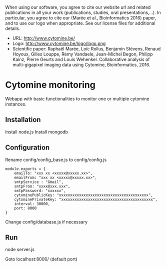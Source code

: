 

When using our software, you agree to cite our website url and related publications in all your work (publications, studies, oral presentations,...). In particular, you agree to cite our (Marée et al., Bioinformatics 2016) paper, and to use our logo when appropriate. See our license files for additional details.

- URL: http://www.cytomine.be/
- Logo: http://www.cytomine.be/logo/logo.png
- Scientific paper: Raphaël Marée, Loïc Rollus, Benjamin Stévens, Renaud Hoyoux, Gilles Louppe, Rémy Vandaele, Jean-Michel Begon, Philipp Kainz, Pierre Geurts and Louis Wehenkel. Collaborative analysis of multi-gigapixel imaging data using Cytomine, Bioinformatics, 2016.




# Cytomine monitoring

Webapp with basic functionalities to monitor one or multiple cytomine instances.

## Installation

Install node.js
Install mongodb

## Configuration

Rename config/config_base.js to config/config.js

    module.exports = {
		emailTo: "xxx xx <xxxxx@xxxxx.xx>",
		emailFrom: "xxx xx <xxxxx@xxxxx.xx>",
		smtpService : "Gmail",
		smtpFrom: "xxxx@xxx.xxx",
		smtpPassword: "xxxxxx",
		cytominePublicKey: "xxxxxxxxxxxxxxxxxxxxxxxxxxxxxxxxxxxxxxxx",
		cytominePrivateKey: "xxxxxxxxxxxxxxxxxxxxxxxxxxxxxxxxxxxxxxxxx",
		interval: 30000,
		port: 8000
	}

Change config/database.js if necessary

## Run

node server.js

Goto localhost:8000/ (default port)
